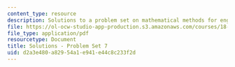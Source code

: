 ```yaml
---
content_type: resource
description: Solutions to a problem set on mathematical methods for engineers.
file: https://ol-ocw-studio-app-production.s3.amazonaws.com/courses/18-085-computational-science-and-engineering-i-fall-2008/d2a3e480a82954a1e941e44c8c233f2d_pset7.pdf
file_type: application/pdf
resourcetype: Document
title: Solutions - Problem Set 7
uid: d2a3e480-a829-54a1-e941-e44c8c233f2d
---
```

